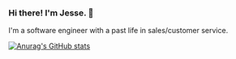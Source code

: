 ### Hi there! I'm Jesse. 👋

I'm a software engineer with a past life in sales/customer service.

[![Anurag's GitHub stats](https://github-readme-stats.vercel.app/api?username=Josso7)](https://github.com/anuraghazra/github-readme-stats)

<!--
**Josso7/Josso7** is a ✨ _special_ ✨ repository because its `README.md` (this file) appears on your GitHub profile.

Here are some ideas to get you started:

- 🔭 I’m currently working on ...
- 🌱 I’m currently learning ...
- 👯 I’m looking to collaborate on ...
- 🤔 I’m looking for help with ...
- 💬 Ask me about ...
- 📫 How to reach me: ...
- 😄 Pronouns: ...
- ⚡ Fun fact: ...
-->
